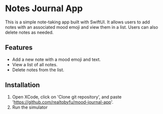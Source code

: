 # Notes Journal App

This is a simple note-taking app built with SwiftUI. It allows users to add notes with an associated mood emoji and view them in a list. Users can also delete notes as needed.

## Features

- Add a new note with a mood emoji and text.
- View a list of all notes.
- Delete notes from the list.

## Installation

1. Open XCode, click on 'Clone git repository', and paste 'https://github.com/realtobyfu/mood-journal-app'.
2. Run the simulator
